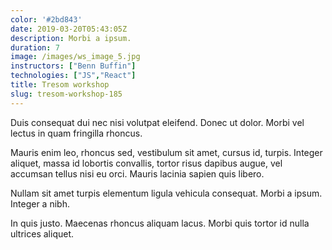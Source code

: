 ```yaml
---
color: '#2bd843'
date: 2019-03-20T05:43:05Z
description: Morbi a ipsum.
duration: 7
image: /images/ws_image_5.jpg
instructors: ["Benn Buffin"]
technologies: ["JS","React"]
title: Tresom workshop
slug: tresom-workshop-185
---
```

Duis consequat dui nec nisi volutpat eleifend. Donec ut dolor. Morbi vel lectus in quam fringilla rhoncus.

Mauris enim leo, rhoncus sed, vestibulum sit amet, cursus id, turpis. Integer aliquet, massa id lobortis convallis, tortor risus dapibus augue, vel accumsan tellus nisi eu orci. Mauris lacinia sapien quis libero.

Nullam sit amet turpis elementum ligula vehicula consequat. Morbi a ipsum. Integer a nibh.

In quis justo. Maecenas rhoncus aliquam lacus. Morbi quis tortor id nulla ultrices aliquet.
